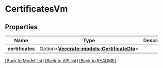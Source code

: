 # CertificatesVm

## Properties

Name | Type | Description | Notes
------------ | ------------- | ------------- | -------------
**certificates** | Option<[**Vec<crate::models::CertificateDto>**](CertificateDto.md)> |  | [optional]

[[Back to Model list]](../README.md#documentation-for-models) [[Back to API list]](../README.md#documentation-for-api-endpoints) [[Back to README]](../README.md)


